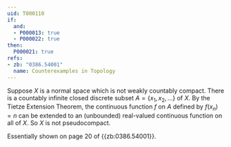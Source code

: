 ```yaml
---
uid: T000110
if:
  and:
  - P000013: true
  - P000022: true
then:
  P000021: true
refs:
- zb: "0386.54001"
  name: Counterexamples in Topology
---
```


Suppose $X$ is a normal space which is not weakly countably compact.  There is a countably infinite closed discrete subset $A=\{x_1,x_2,\ldots\}$ of $X$.  By the Tietze Extension Theorem, the continuous function $f$ on $A$ defined by $f(x_n)=n$ can be extended to an (unbounded) real-valued continuous function on all of $X$.  So $X$ is not pseudocompact.

Essentially shown on page 20 of {{zb:0386.54001}}.
